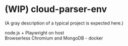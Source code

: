 # (WIP) cloud-parser-env

(A gray description of a typical project is expected here.)

node.js + Playwright on host  
Browserless Chromium and MongoDB - docker
